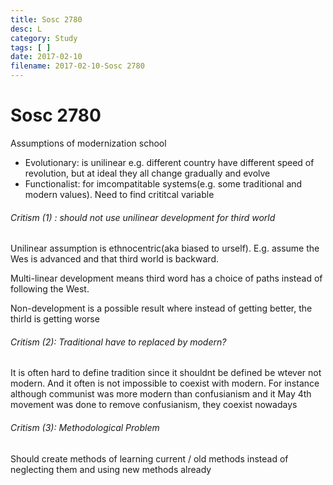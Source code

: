 ```yaml
---
title: Sosc 2780
desc: L
category: Study
tags: [ ]
date: 2017-02-10
filename: 2017-02-10-Sosc 2780
---
```


# Sosc 2780

Assumptions of modernization school

- Evolutionary: is unilinear e.g. different country have different speed of revolution, but at ideal they all change gradually and evolve
- Functionalist: for imcompatitable systems(e.g. some traditional and modern values). Need to find crititcal variable

###### Critism (1) : should not use unilinear development for third world

Unilinear assumption is ethnocentric(aka biased to urself). E.g. assume the Wes is advanced and that third world is backward. 

Multi-linear development means  third word has a choice of paths instead of following the West. 

Non-development is a possible result where instead of getting better, the thirld is getting worse

###### Critism (2): Traditional have to replaced by modern?

It is often hard to define tradition since it shouldnt be defined be wtever not modern. And it often is not impossible to coexist with modern. For instance although communist was more modern than confusianism and it May 4th movement was done to remove confusianism, they coexist nowadays

###### Critism (3): Methodological Problem

Should create methods of learning current / old methods instead of neglecting them and using new methods already
